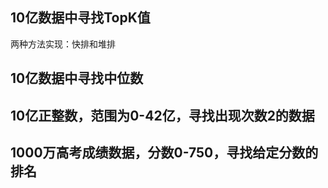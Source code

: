 ## 10亿数据中寻找TopK值
两种方法实现：快排和堆排  

## 10亿数据中寻找中位数

## 10亿正整数，范围为0-42亿，寻找出现次数2的数据

## 1000万高考成绩数据，分数0-750，寻找给定分数的排名
